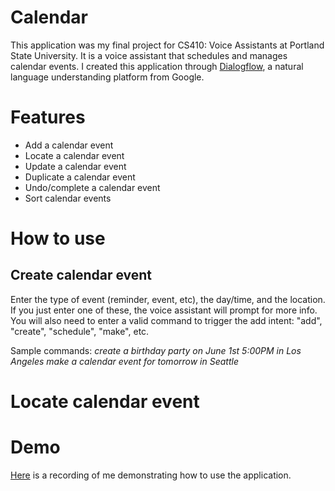 # Calendar

This application was my final project for CS410: Voice Assistants at Portland State University. It is a voice assistant that schedules and manages calendar events. I created this application through [Dialogflow](https://cloud.google.com/dialogflow), a natural language understanding platform from Google.

# Features

* Add a calendar event
* Locate a calendar event
* Update a calendar event
* Duplicate a calendar event
* Undo/complete a calendar event
* Sort calendar events

# How to use

## Create calendar event
Enter the type of event (reminder, event, etc), the day/time, and the location. If you just enter one of these, the voice assistant will prompt for more info. You will also need to enter a valid command to trigger the add intent: "add", "create", "schedule", "make", etc.

Sample commands: _create a birthday party on June 1st 5:00PM in Los Angeles_
                 _make a calendar event for tomorrow in Seattle_
                  
                  

# Locate calendar event



# Demo

[Here](https://media.pdx.edu/media/t/1_7rjckcua) is a recording of me demonstrating how to use the application.
